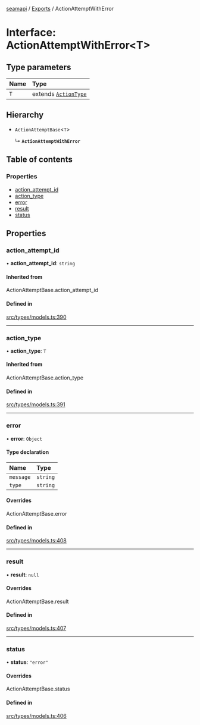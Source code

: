 [seamapi](../README.md) / [Exports](../modules.md) / ActionAttemptWithError

# Interface: ActionAttemptWithError<T\>

## Type parameters

| Name | Type |
| :------ | :------ |
| `T` | extends [`ActionType`](../modules.md#actiontype) |

## Hierarchy

- `ActionAttemptBase`<`T`\>

  ↳ **`ActionAttemptWithError`**

## Table of contents

### Properties

- [action\_attempt\_id](ActionAttemptWithError.md#action_attempt_id)
- [action\_type](ActionAttemptWithError.md#action_type)
- [error](ActionAttemptWithError.md#error)
- [result](ActionAttemptWithError.md#result)
- [status](ActionAttemptWithError.md#status)

## Properties

### action\_attempt\_id

• **action\_attempt\_id**: `string`

#### Inherited from

ActionAttemptBase.action\_attempt\_id

#### Defined in

[src/types/models.ts:390](https://github.com/seamapi/javascript/blob/main/src/types/models.ts#L390)

___

### action\_type

• **action\_type**: `T`

#### Inherited from

ActionAttemptBase.action\_type

#### Defined in

[src/types/models.ts:391](https://github.com/seamapi/javascript/blob/main/src/types/models.ts#L391)

___

### error

• **error**: `Object`

#### Type declaration

| Name | Type |
| :------ | :------ |
| `message` | `string` |
| `type` | `string` |

#### Overrides

ActionAttemptBase.error

#### Defined in

[src/types/models.ts:408](https://github.com/seamapi/javascript/blob/main/src/types/models.ts#L408)

___

### result

• **result**: ``null``

#### Overrides

ActionAttemptBase.result

#### Defined in

[src/types/models.ts:407](https://github.com/seamapi/javascript/blob/main/src/types/models.ts#L407)

___

### status

• **status**: ``"error"``

#### Overrides

ActionAttemptBase.status

#### Defined in

[src/types/models.ts:406](https://github.com/seamapi/javascript/blob/main/src/types/models.ts#L406)
